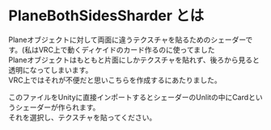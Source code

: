 # PlaneBothSidesSharder とは

Planeオブジェクトに対して両面に違うテクスチャを貼るためのシェーダーです。(私はVRC上で動くディケイドのカード作るのに使ってました  
Planeオブジェクトはもともと片面にしかテクスチャを貼れず、後ろから見ると透明になってしまいます。  
VRC上ではそれが不便だと思いこちらを作成するにあたりました。  

このファイルをUnityに直接インポートするとシェーダーのUnlitの中にCardというシェーダーが作られます。  
それを選択し、テクスチャを貼ってください。  
